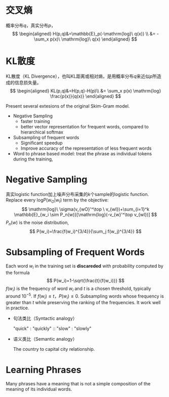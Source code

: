 # 交叉熵

概率分布$q$，真实分布$p$，
$$
\begin{aligned}
H(p,q)&=\mathbb{E}_p(-\mathrm{log}\ q(x)) \\
&= -\sum_x p(x)\ \mathrm{log}\ q(x)
\end{aligned}
$$

# KL散度

KL散度（KL Divergence），也叫KL距离或相对熵，是用概率分布$q$来近似$p$所造成的信息损失量。
$$
\begin{aligned}
KL(p,q)&=H(p,q)-H(p)\\
&= \sum_x p(x) \mathrm{log} \frac{p(x)}{q(x)}
\end{aligned}
$$



Present several extesions of the original Skim-Gram model.

* Negative Sampling
    * faster training
    * better vector representation for frequent words, compared to hierarchical softmax
* Subsampling of frequent words
    * Significant speedup
    * Improve accuracy of the representation of less frequent words
* Word to phrase based model: treat the phrase as individual tokens during the training,

# Negative Sampling



真实logistic function加上噪声分布采集的$k$个sample的logistic function. Replace every $\mathrm{log}P(w_O|w_I)$ term by the objective:
$$
\mathrm{log}\ \sigma(v_{wO}'^\top \ v_{wI})+\sum_{i=1}^k \mathbb{E}_{w_i \sim P_n(w)}[\mathrm{log}(-v_{w}'^\top  v_{wI})]
$$
$P_n(w)$ is the noise distribution, 
$$
P(w_i)=\frac{f(w_i)^{3/4}}{\sum_j f(w_j)^{3/4}}
$$

# Subsampling of Frequent Words

Each word $w_i$ in the training set is **discareded** with probability computed by the formula
$$
P(w_i)=1-\sqrt{\frac{t}{f(w_i)}}
$$
$f(w_i)$ is the frequency of word $w_i$ and $t$ is  a chosen threshold, typically around $10^{-5}$. If $f(w_i) \leq t$，$P(w_i) \leq 0$. Subsampling words whose frequency is greater than $t$ while preserving the ranking of the frequencies. It work well in practice.



* 句法类比（Syntactic analogy）

    "quick" : "quickly" :: "slow" : "slowly"

* 语义类比（Semantic analogy）

    The country to capital city relationship.



# Learning Phrases

Many phrases have a meaning that is not a simple composition of the meaning of its individual words.
